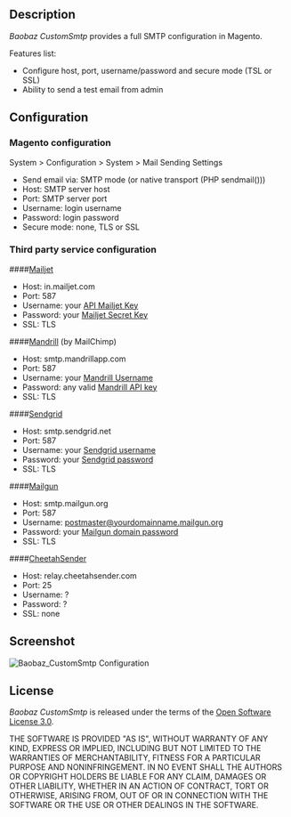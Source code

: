 Description
-----------

_Baobaz CustomSmtp_ provides a full SMTP configuration in Magento.

Features list:
* Configure host, port, username/password and secure mode (TSL or SSL)
* Ability to send a test email from admin


Configuration
-------------

### Magento configuration

System > Configuration > System > Mail Sending Settings

* Send email via: SMTP mode (or native transport (PHP sendmail()))
* Host: SMTP server host
* Port: SMTP server port
* Username: login username
* Password: login password
* Secure mode: none, TLS or SSL

### Third party service configuration

####[Mailjet](https://www.mailjet.com)

* Host: in.mailjet.com
* Port: 587
* Username: your [API Mailjet Key](https://www.mailjet.com/account/api_keys)
* Password: your [Mailjet Secret Key](https://www.mailjet.com/account/api_keys)
* SSL: TLS

####[Mandrill](http://mandrill.com) (by MailChimp)

* Host: smtp.mandrillapp.com
* Port: 587
* Username: your [Mandrill Username](https://mandrillapp.com/settings/index/)
* Password: any valid [Mandrill API key](https://mandrillapp.com/settings/index/)
* SSL: TLS

####[Sendgrid](http://sendgrid.com)

* Host: smtp.sendgrid.net
* Port: 587
* Username: your [Sendgrid username](http://sendgrid.com/developer)
* Password: your [Sendgrid password](http://sendgrid.com/developer)
* SSL: TLS

####[Mailgun](http://www.mailgun.com)

* Host: smtp.mailgun.org
* Port: 587
* Username: [postmaster@yourdomainname.mailgun.org](https://mailgun.net/cp/domains)
* Password: your [Mailgun domain password](https://mailgun.net/cp/domains)
* SSL: TLS

####[CheetahSender](https://app.cheetahsender.com)

* Host: relay.cheetahsender.com
* Port: 25
* Username: ?
* Password: ?
* SSL: none


Screenshot
----------

![Baobaz_CustomSmtp Configuration](https://raw.github.com/Narno/Magento_Baobaz_CustomSmtp/master/doc/screenshots/Baobaz_CustomSmtp-Configuration.png "Baobaz_CustomSmtp Configuration")


License
----------

_Baobaz CustomSmtp_ is released under the terms of the [Open Software License 3.0](http://opensource.org/licenses/OSL-3.0).

THE SOFTWARE IS PROVIDED "AS IS", WITHOUT WARRANTY OF ANY KIND, EXPRESS
OR IMPLIED, INCLUDING BUT NOT LIMITED TO THE WARRANTIES OF MERCHANTABILITY,
FITNESS FOR A PARTICULAR PURPOSE AND NONINFRINGEMENT. IN NO EVENT SHALL
THE AUTHORS OR COPYRIGHT HOLDERS BE LIABLE FOR ANY CLAIM, DAMAGES OR OTHER
LIABILITY, WHETHER IN AN ACTION OF CONTRACT, TORT OR OTHERWISE, ARISING
FROM, OUT OF OR IN CONNECTION WITH THE SOFTWARE OR THE USE OR OTHER
DEALINGS IN THE SOFTWARE.
